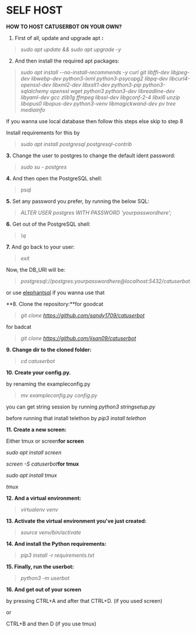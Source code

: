 # SELF HOST

**HOW TO HOST CATUSERBOT ON YOUR OWN?**

1. First of all, update and upgrade apt **:**

> _sudo apt update && sudo apt upgrade -y_

2. And then install the required apt packages:

> _sudo apt install --no-install-recommends -y curl git libffi-dev libjpeg-dev libwebp-dev python3-lxml python3-psycopg2 libpq-dev libcurl4-openssl-dev libxml2-dev libxslt1-dev python3-pip python3-sqlalchemy openssl wget python3 python3-dev libreadline-dev libyaml-dev gcc zlib1g ffmpeg libssl-dev libgconf-2-4 libxi6 unzip libopus0 libopus-dev python3-venv libmagickwand-dev pv tree mediainfo_

If you wanna use local database then follow this steps else skip to step 8

Install requirements for this by

> _sudo apt install postgresql postgresql-contrib_

**3.** Change the user to postgres to change the default ident password:

> _sudo su - postgres_

**4.** And then open the PostgreSQL shell:

> psql

**5.** Set any password you prefer, by running the below SQL:

> _ALTER USER postgres WITH PASSWORD 'yourpasswordhere';_

**6.** Get out of the PostgreSQL shell:

> _\q_

**7.** And go back to your user:

> _exit_

Now, the DB\_URI will be:

> _postgresql://postgres:yourpasswordhere@localhost:5432/catuserbot_

or use [elephantsql](https://www.elephantsql.com/) if you wanna use that

**8. Clone the repository:**for goodcat

> _git clone https://github.com/sandy1709/catuserbot_

for badcat

> _git clone https://github.com/jisan09/catuserbot_

**9. Change dir to the cloned folder:**

> _cd catuserbot_

**10. Create your config.py.**

by renaming the exampleconfig.py

> _mv exampleconfig.py config.py_

you can get string session by running _python3 stringsetup.py_

before running that install telethon by _pip3 install telethon_

**11. Create a new screen:**

Either tmux or screen**for screen**

_sudo apt install screen_

_screen -S catuserbot_**for tmux**

_sudo apt install tmux_

_tmux_

**12. And a virtual environment:**

> _virtualenv venv_

**13. Activate the virtual environment you've just created:**

> _source venv/bin/activate_

**14. And install the Python requirements:**

> _pip3 install -r requirements.txt_

**15. Finally, run the userbot:**

> _python3 -m userbot_

**16. And get out of your screen**

by pressing CTRL+A and after that CTRL+D. \(if you used screen\)

or

CTRL+B and then D \(if you use tmux\)


